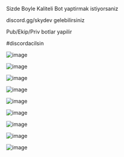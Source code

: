 Sizde Boyle Kaliteli Bot yaptirmak istiyorsaniz

discord.gg/skydev gelebilirsiniz


Pub/Ekip/Priv botlar yapilir





#discordacilsin











![image](https://github.com/user-attachments/assets/b09dc0fe-b004-452e-98a4-088c437d26ed)




![image](https://github.com/user-attachments/assets/169eac01-2580-4241-b6a1-c94bcd83e6ee)





![image](https://github.com/user-attachments/assets/8df0b514-7fb7-4d6e-8b12-4c346b705c4b)





![image](https://github.com/user-attachments/assets/85857614-83de-4dfc-9e4e-937c505e23ff)




![image](https://github.com/user-attachments/assets/08a2c2d5-9df3-4fb7-82e1-9dabe7bbb7f1)




![image](https://github.com/user-attachments/assets/f1c09460-ad79-4dfe-9278-30bcf1475b55)




![image](https://github.com/user-attachments/assets/99503940-6519-4bdb-812a-781d4823015e)





![image](https://github.com/user-attachments/assets/2fdf513c-2b6c-4999-a2da-ecc97f8afe24)







![image](https://github.com/user-attachments/assets/5fddba29-17b5-431c-853c-4e8bbee6f17d)








